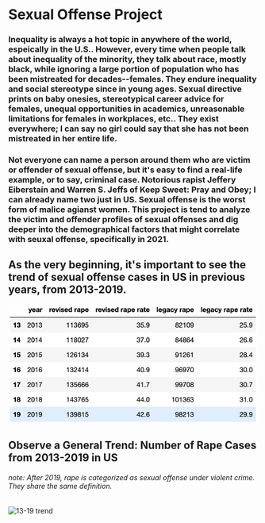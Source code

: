 # Sexual Offense Project

### Inequality is always a hot topic in anywhere of the world, espeically in the U.S.. However, every time when people talk about inequality of the minority, they talk about race, mostly black, while ignoring a large portion of population who has been mistreated for decades--females. They endure inequality and social stereotype since in young ages. Sexual directive prints on baby onesies, stereotypical career advice for females, unequal opportunities  in academics, unreasonable limitations for females in workplaces, etc.. They exist everywhere; I can say no girl could say that she has not been mistreated in her entire life. 
### Not everyone can name a person around them who are victim or offender of sexual offense, but it's easy to find a real-life example, or to say, criminal case. Notorious rapist Jeffery Eiberstain and Warren S. Jeffs of Keep Sweet: Pray and Obey; I can already name two just in US. Sexual offense is the worst form of malice agianst women. This project is tend to analyze the victim and offender profiles of sexual offenses and dig deeper into the demographical factors that might correlate with seuxal offense, specifically in 2021.

## As the very beginning, it's important to see the trend of sexual offense cases in US in previous years, from 2013-2019.

![past year data](https://github.com/AndreaChen0301/sexual-offense-project/blob/main/project/data/images/past%20rape%20data.png?raw=true)

## Observe a General Trend: Number of Rape Cases from 2013-2019 in US
###### note: After 2019, rape is categorized as sexual offense under violent crime. They share the same definition.

![13-19 trend]([https://github.com/AndreaChen0301/sexual-offense-project/blob/main/project/data/images/past%20rape%20data.png?raw=true](https://github.com/AndreaChen0301/sexual-offense-project/blob/main/project/data/images/output_6_1.png?raw=true))
